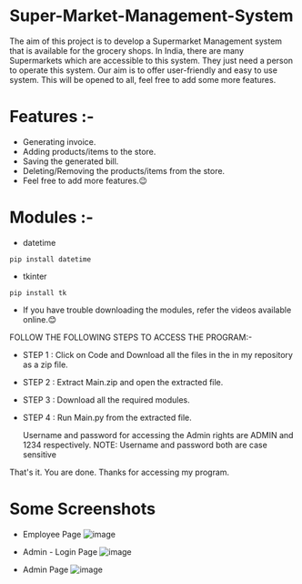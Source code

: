 # Super-Market-Management-System
The aim of this project is to develop a Supermarket Management system that is available for the grocery shops. In India, there are many Supermarkets which are accessible to this system. They just need a person to operate this system. Our aim is to offer user-friendly and easy to use system. This will be opened to all, feel free to add some more features.
  
# Features :-
- Generating invoice.
- Adding products/items to the store.
- Saving the generated bill.
- Deleting/Removing the products/items from the store.
- Feel free to add more features.😉
      
# Modules :-
- datetime
```
pip install datetime
```
- tkinter
```
pip install tk
```
- If you have trouble downloading the modules, refer the videos available online.😊
      
FOLLOW THE FOLLOWING STEPS TO ACCESS THE PROGRAM:-

- STEP 1 : Click on Code and Download all the files in the in my repository as a zip file.


- STEP 2 : Extract Main.zip and open the extracted file.


- STEP 3 : Download all the required modules.


- STEP 4 : Run Main.py from the extracted file.

    Username and password for accessing the Admin rights are ADMIN and 1234 respectively.
    NOTE: Username and password both are case sensitive
    
That's it. You are done. Thanks for accessing my program.

# Some Screenshots

- Employee Page
![image](https://user-images.githubusercontent.com/77270386/140328069-4d7a35a3-0457-42ba-b7e4-1e3f1e1fe915.png)

- Admin - Login Page
![image](https://user-images.githubusercontent.com/77270386/140328314-40553000-30ce-4f50-816b-f151d8001b46.png)

- Admin Page
![image](https://user-images.githubusercontent.com/77270386/140328411-97fae76a-808d-4b13-8085-7cffe322cde3.png)



